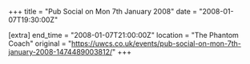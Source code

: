 +++
title = "Pub Social on Mon 7th January 2008"
date = "2008-01-07T19:30:00Z"

[extra]
end_time = "2008-01-07T21:00:00Z"
location = "The Phantom Coach"
original = "https://uwcs.co.uk/events/pub-social-on-mon-7th-january-2008-1474489003812/"
+++



